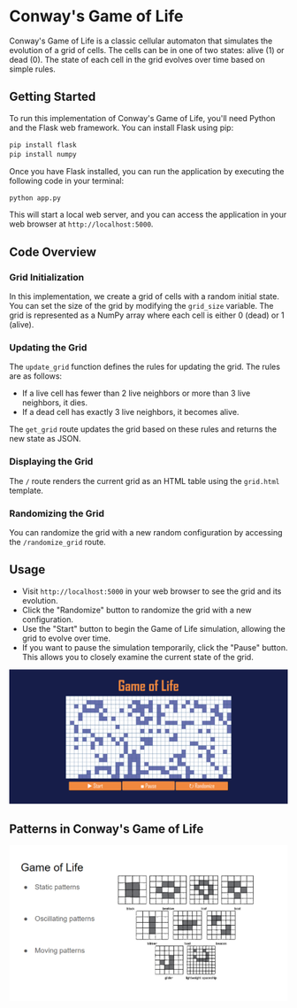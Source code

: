 # Conway's Game of Life

Conway's Game of Life is a classic cellular automaton that simulates the evolution of a grid of cells. The cells can be in one of two states: alive (1) or dead (0). The state of each cell in the grid evolves over time based on simple rules.

## Getting Started

To run this implementation of Conway's Game of Life, you'll need Python and the Flask web framework. You can install Flask using pip:

```bash
pip install flask
pip install numpy
```

Once you have Flask installed, you can run the application by executing the following code in your terminal:

```python
python app.py
```

This will start a local web server, and you can access the application in your web browser at `http://localhost:5000`.

## Code Overview

### Grid Initialization

In this implementation, we create a grid of cells with a random initial state. You can set the size of the grid by modifying the `grid_size` variable. The grid is represented as a NumPy array where each cell is either 0 (dead) or 1 (alive).

### Updating the Grid

The `update_grid` function defines the rules for updating the grid. The rules are as follows:

- If a live cell has fewer than 2 live neighbors or more than 3 live neighbors, it dies.
- If a dead cell has exactly 3 live neighbors, it becomes alive.

The `get_grid` route updates the grid based on these rules and returns the new state as JSON.

### Displaying the Grid

The `/` route renders the current grid as an HTML table using the `grid.html` template.

### Randomizing the Grid

You can randomize the grid with a new random configuration by accessing the `/randomize_grid` route.

## Usage

- Visit `http://localhost:5000` in your web browser to see the grid and its evolution.
- Click the "Randomize" button to randomize the grid with a new configuration.
- Use the "Start" button to begin the Game of Life simulation, allowing the grid to evolve over time.
- If you want to pause the simulation temporarily, click the "Pause" button. This allows you to closely examine the current state of the grid.


![First page](https://github.com/IuliaVrabie/Game-of-Life/blob/d54003f70ec95486a394cc0fc17a6efee46b5a6d/Interface.png)


## Patterns in Conway's Game of Life
![First page](https://github.com/IuliaVrabie/Game-of-Life/blob/2ceeb98133e379aea4322c12590f85cb87786cec/patterns.png)

